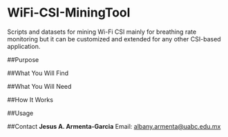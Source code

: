 # WiFi-CSI-MiningTool
Scripts and datasets for mining Wi-Fi CSI mainly for breathing rate monitoring but it can be customized and extended for any other CSI-based application.

##Purpose

##What You Will Find

##What You Will Need

##How It Works

##Usage

##Contact
**Jesus A. Armenta-Garcia**
Email: albany.armenta@uabc.edu.mx
